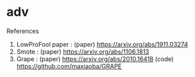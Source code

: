 # adv
References
1. LowProFool paper : (paper) https://arxiv.org/abs/1911.03274 
2. Smote : (paper) https://arxiv.org/abs/1106.1813
3. Grape : (paper) https://arxiv.org/abs/2010.16418 (code) https://github.com/maxiaoba/GRAPE 

